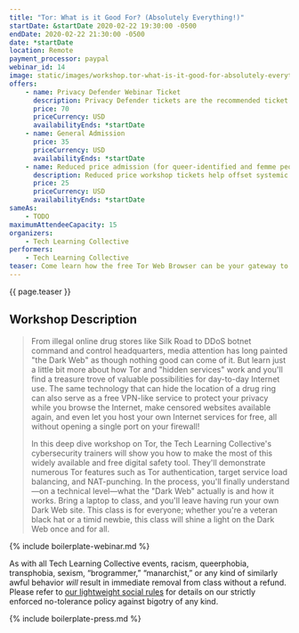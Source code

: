 ```yaml
---
title: "Tor: What is it Good For? (Absolutely Everything!)"
startDate: &startDate 2020-02-22 19:30:00 -0500
endDate: 2020-02-22 21:30:00 -0500
date: *startDate
location: Remote
payment_processor: paypal
webinar_id: 14
image: static/images/workshop.tor-what-is-it-good-for-absolutely-everything.rectangle.png
offers:
    - name: Privacy Defender Webinar Ticket
      description: Privacy Defender tickets are the recommended ticket type for those who can afford to help fund the digital security and online privacy advocacy communities with their financial resources, are attending the workshop with the support of their employers or other backers, or have other resources available to them. Purchasing tickets at this level makes it possible for us to offer reduced price tickets to those in need.
      price: 70
      priceCurrency: USD
      availabilityEnds: *startDate
    - name: General Admission
      price: 35
      priceCurrency: USD
      availabilityEnds: *startDate
    - name: Reduced price admission (for queer-identified and femme people)
      description: Reduced price workshop tickets help offset systemic biases prevalent in society and in the technology sector especially.
      price: 25
      priceCurrency: USD
      availabilityEnds: *startDate
sameAs:
    - TODO
maximumAttendeeCapacity: 15
organizers:
    - Tech Learning Collective
performers:
    - Tech Learning Collective
teaser: Come learn how the free Tor Web Browser can be your gateway to the Dark Web while simultaneously keeping you safer and your personal info more private as you browse web sites big and small. In this deep dive workshop on Tor, the Tech Learning Collective&rsquo;s cybersecurity trainers will show you how to make the most of this widely available and free digital safety tool.
---
```


{{ page.teaser }}

## Workshop Description

> From illegal online drug stores like Silk Road to DDoS botnet command and control headquarters, media attention has long painted "the Dark Web" as though nothing good can come of it. But learn just a little bit more about how Tor and "hidden services" work and you'll find a treasure trove of valuable possibilities for day-to-day Internet use. The same technology that can hide the location of a drug ring can also serve as a free VPN-like service to protect your privacy while you browse the Internet, make censored websites available again, and even let you host your own Internet services for free, all without opening a single port on your firewall!
>
> In this deep dive workshop on Tor, the Tech Learning Collective's cybersecurity trainers will show you how to make the most of this widely available and free digital safety tool. They'll demonstrate numerous Tor features such as Tor authentication, target service load balancing, and NAT-punching. In the process, you'll finally understand—on a technical level—what the "Dark Web" actually is and how it works. Bring a laptop to class, and you'll leave having run your own Dark Web site. This class is for everyone; whether you're a veteran black hat or a timid newbie, this class will shine a light on the Dark Web once and for all.

{% include boilerplate-webinar.md %}

As with all Tech Learning Collective events, racism, queerphobia, transphobia, sexism, &ldquo;brogrammer,&rdquo; &ldquo;manarchist,&rdquo; or any kind of similarly awful behavior *will* result in immediate removal from class without a refund. Please refer to [our lightweight social rules](https://github.com/AnarchoTechNYC/meta/wiki/Social-rules) for details on our strictly enforced no-tolerance policy against bigotry of any kind.

{% include boilerplate-press.md %}
